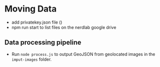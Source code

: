 # Moving Data

- add privatekey.json file ()
- npm run start to list files on the nerdlab google drive

## Data processing pipeline

- Run `node process.js` to output GeoJSON from geolocated images in the `imput-images` folder.
